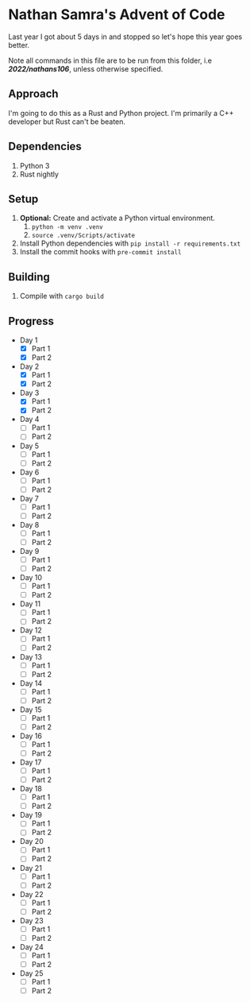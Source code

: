 # Nathan Samra's Advent of Code

Last year I got about 5 days in and stopped so let's hope this year goes better.

Note all commands in this file are to be run from this folder, i.e ***2022/nathans106***, unless otherwise specified.

## Approach

I'm going to do this as a Rust and Python project. I'm primarily a C++ developer but Rust can't be beaten.

## Dependencies

1. Python 3
2. Rust nightly

## Setup

1. **Optional:** Create and activate a Python virtual environment.
   1. `python -m venv .venv`
   2. `source .venv/Scripts/activate`
2. Install Python dependencies with `pip install -r requirements.txt`
3. Install the commit hooks with `pre-commit install`

## Building

1. Compile with `cargo build`

## Progress

- Day 1
  - [x] Part 1
  - [x] Part 2
- Day 2
  - [x] Part 1
  - [x] Part 2
- Day 3
  - [x] Part 1
  - [x] Part 2
- Day 4
  - [ ] Part 1
  - [ ] Part 2
- Day 5
  - [ ] Part 1
  - [ ] Part 2
- Day 6
  - [ ] Part 1
  - [ ] Part 2
- Day 7
  - [ ] Part 1
  - [ ] Part 2
- Day 8
  - [ ] Part 1
  - [ ] Part 2
- Day 9
  - [ ] Part 1
  - [ ] Part 2
- Day 10
  - [ ] Part 1
  - [ ] Part 2
- Day 11
  - [ ] Part 1
  - [ ] Part 2
- Day 12
  - [ ] Part 1
  - [ ] Part 2
- Day 13
  - [ ] Part 1
  - [ ] Part 2
- Day 14
  - [ ] Part 1
  - [ ] Part 2
- Day 15
  - [ ] Part 1
  - [ ] Part 2
- Day 16
  - [ ] Part 1
  - [ ] Part 2
- Day 17
  - [ ] Part 1
  - [ ] Part 2
- Day 18
  - [ ] Part 1
  - [ ] Part 2
- Day 19
  - [ ] Part 1
  - [ ] Part 2
- Day 20
  - [ ] Part 1
  - [ ] Part 2
- Day 21
  - [ ] Part 1
  - [ ] Part 2
- Day 22
  - [ ] Part 1
  - [ ] Part 2
- Day 23
  - [ ] Part 1
  - [ ] Part 2
- Day 24
  - [ ] Part 1
  - [ ] Part 2
- Day 25
  - [ ] Part 1
  - [ ] Part 2
